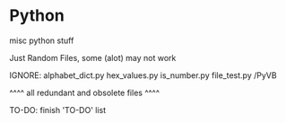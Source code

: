 # Python
misc python stuff

Just Random Files, some (alot) may not work

IGNORE:
  alphabet_dict.py
  hex_values.py
  is_number.py
  file_test.py
  /PyVB

^^^^ all redundant and obsolete files ^^^^

TO-DO:
  finish 'TO-DO' list
